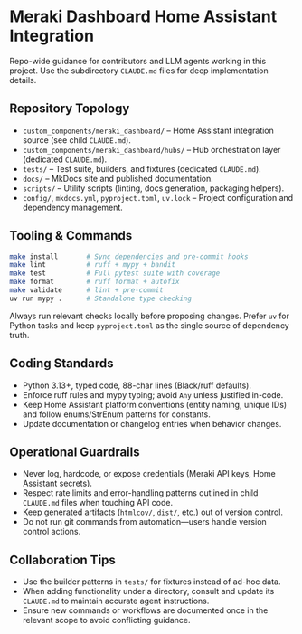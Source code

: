 # Meraki Dashboard Home Assistant Integration

Repo-wide guidance for contributors and LLM agents working in this project. Use the subdirectory `CLAUDE.md` files for deep implementation details.

## Repository Topology

- `custom_components/meraki_dashboard/` – Home Assistant integration source (see child `CLAUDE.md`).
- `custom_components/meraki_dashboard/hubs/` – Hub orchestration layer (dedicated `CLAUDE.md`).
- `tests/` – Test suite, builders, and fixtures (dedicated `CLAUDE.md`).
- `docs/` – MkDocs site and published documentation.
- `scripts/` – Utility scripts (linting, docs generation, packaging helpers).
- `config/`, `mkdocs.yml`, `pyproject.toml`, `uv.lock` – Project configuration and dependency management.

## Tooling & Commands

```bash
make install       # Sync dependencies and pre-commit hooks
make lint          # ruff + mypy + bandit
make test          # Full pytest suite with coverage
make format        # ruff format + autofix
make validate      # lint + pre-commit
uv run mypy .      # Standalone type checking
```

Always run relevant checks locally before proposing changes. Prefer `uv` for Python tasks and keep `pyproject.toml` as the single source of dependency truth.

## Coding Standards

- Python 3.13+, typed code, 88-char lines (Black/ruff defaults).
- Enforce ruff rules and mypy typing; avoid `Any` unless justified in-code.
- Keep Home Assistant platform conventions (entity naming, unique IDs) and follow enums/StrEnum patterns for constants.
- Update documentation or changelog entries when behavior changes.

## Operational Guardrails

- Never log, hardcode, or expose credentials (Meraki API keys, Home Assistant secrets).
- Respect rate limits and error-handling patterns outlined in child `CLAUDE.md` files when touching API code.
- Keep generated artifacts (`htmlcov/`, `dist/`, etc.) out of version control.
- Do not run git commands from automation—users handle version control actions.

## Collaboration Tips

- Use the builder patterns in `tests/` for fixtures instead of ad-hoc data.
- When adding functionality under a directory, consult and update its `CLAUDE.md` to maintain accurate agent instructions.
- Ensure new commands or workflows are documented once in the relevant scope to avoid conflicting guidance.
